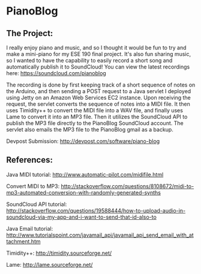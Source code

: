 # PianoBlog

## The Project:

I really enjoy piano and music, and so I thought it would be fun to try and make a mini-piano for my ESE 190 final project.  It's also fun sharing music, so I wanted to have the capability to easily record a short song and automatically publish it to SoundCloud!  You can view the latest recordings here: https://soundcloud.com/pianoblog

The recording is done by first keeping track of a short sequence of notes on the Arduino, and then sending a POST request to a Java servlet I deployed using Jetty on an Amazon Web Services EC2 instance.  Upon receiving the request, the servlet converts the sequence of notes into a MIDI file.  It then uses Timidity++ to convert the MIDI file into a WAV file, and finally uses Lame to convert it into an MP3 file.  Then it utilizes the SoundCloud API to publish the MP3 file directly to the PianoBlog SoundCloud account.  The servlet also emails the MP3 file to the PianoBlog gmail as a backup.

Devpost Submission:  http://devpost.com/software/piano-blog

## References:

Java MIDI tutorial:  http://www.automatic-pilot.com/midifile.html

Convert MIDI to MP3:  http://stackoverflow.com/questions/8108672/midi-to-mp3-automated-conversion-with-randomly-generated-synths

SoundCloud API tutorial:  http://stackoverflow.com/questions/19588444/how-to-upload-audio-in-soundcloud-via-my-app-and-i-want-to-send-that-id-also-to

Java Email tutorial:  http://www.tutorialspoint.com/javamail_api/javamail_api_send_email_with_attachment.htm

Timidity++:  http://timidity.sourceforge.net/

Lame:  http://lame.sourceforge.net/
